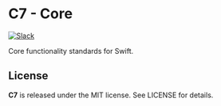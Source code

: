 # C7 - Core

[![Slack][slack-badge]][slack-url]

Core functionality standards for Swift.

License
-------

**C7** is released under the MIT license. See LICENSE for details.

[slack-badge]: http://slack.swiftx.io/badge.svg
[slack-url]: http://slack.swiftx.io